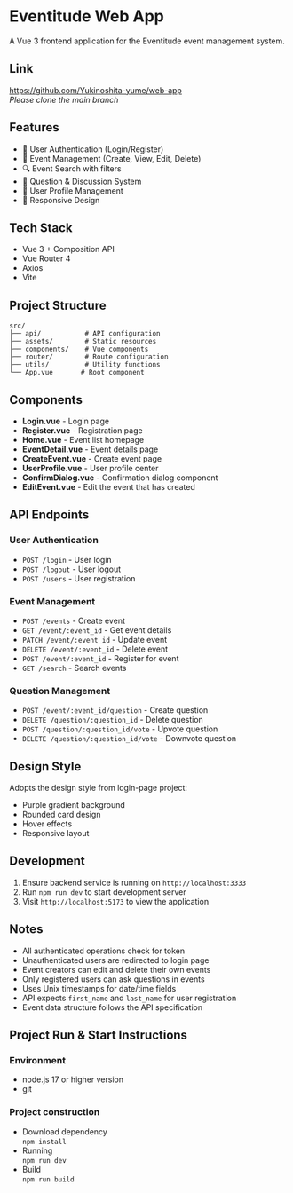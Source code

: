 # Eventitude Web App

A Vue 3 frontend application for the Eventitude event management system.

## Link

https://github.com/Yukinoshita-yume/web-app  
*Please clone the main branch*

## Features

- 🔐 User Authentication (Login/Register)
- 📅 Event Management (Create, View, Edit, Delete)
- 🔍 Event Search with filters
- 📝 Question & Discussion System
- 👤 User Profile Management
- 📱 Responsive Design

## Tech Stack

- Vue 3 + Composition API
- Vue Router 4
- Axios
- Vite

## Project Structure

```
src/
├── api/           # API configuration
├── assets/        # Static resources
├── components/    # Vue components
├── router/        # Route configuration
├── utils/         # Utility functions
└── App.vue       # Root component
```

## Components

- **Login.vue** - Login page
- **Register.vue** - Registration page
- **Home.vue** - Event list homepage
- **EventDetail.vue** - Event details page
- **CreateEvent.vue** - Create event page
- **UserProfile.vue** - User profile center
- **ConfirmDialog.vue** - Confirmation dialog component
- **EditEvent.vue** - Edit the event that has created

## API Endpoints

### User Authentication
- `POST /login` - User login
- `POST /logout` - User logout
- `POST /users` - User registration

### Event Management
- `POST /events` - Create event
- `GET /event/:event_id` - Get event details
- `PATCH /event/:event_id` - Update event
- `DELETE /event/:event_id` - Delete event
- `POST /event/:event_id` - Register for event
- `GET /search` - Search events

### Question Management
- `POST /event/:event_id/question` - Create question
- `DELETE /question/:question_id` - Delete question
- `POST /question/:question_id/vote` - Upvote question
- `DELETE /question/:question_id/vote` - Downvote question

## Design Style

Adopts the design style from login-page project:
- Purple gradient background
- Rounded card design
- Hover effects
- Responsive layout

## Development

1. Ensure backend service is running on `http://localhost:3333`
2. Run `npm run dev` to start development server
3. Visit `http://localhost:5173` to view the application

## Notes

- All authenticated operations check for token
- Unauthenticated users are redirected to login page
- Event creators can edit and delete their own events
- Only registered users can ask questions in events
- Uses Unix timestamps for date/time fields
- API expects `first_name` and `last_name` for user registration
- Event data structure follows the API specification

## Project Run & Start Instructions

### Environment
- node.js 17 or higher version
- git
### Project construction
- Download dependency  
``` npm install ```
- Running  
``` npm run dev ```
- Build  
``` npm run build ```
